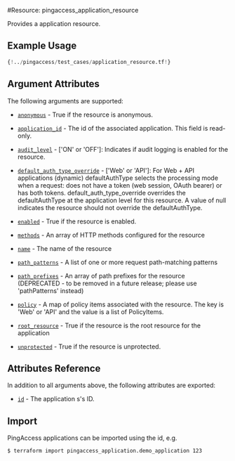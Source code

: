 #Resource: pingaccess_application_resource

Provides a application resource.

## Example Usage
```terraform
{!../pingaccess/test_cases/application_resource.tf!}
```

## Argument Attributes

The following arguments are supported:


- [`anonymous`](#anonymous) - True if the resource is anonymous.

- [`application_id`](#application_id) - The id of the associated application. This field is read-only.

- [`audit_level`](#audit_level) - ['ON' or 'OFF']: Indicates if audit logging is enabled for the resource.

- [`default_auth_type_override`](#default_auth_type_override) - ['Web' or 'API']: For Web + API applications (dynamic) defaultAuthType selects the processing mode when a request: does not have a token (web session, OAuth bearer) or has both tokens. default_auth_type_override overrides the defaultAuthType at the application level for this resource. A value of null indicates the resource should not override the defaultAuthType.

- [`enabled`](#enabled) - True if the resource is enabled.

- [`methods`](#methods) - An array of HTTP methods configured for the resource

- [`name`](#name) - The name of the resource

- [`path_patterns`](#path_patterns) - A list of one or more request path-matching patterns

- [`path_prefixes`](#path_prefixes) - An array of path prefixes for the resource (DEPRECATED - to be removed in a future release; please use 'pathPatterns' instead)

- [`policy`](#policy) - A map of policy items associated with the resource. The key is 'Web' or 'API' and the value is a list of PolicyItems.

- [`root_resource`](#root_resource) - True if the resource is the root resource for the application

- [`unprotected`](#unprotected) - True if the resource is unprotected.

## Attributes Reference

In addition to all arguments above, the following attributes are exported:

- [`id`](#id) - The application s's ID.

## Import

PingAccess applications can be imported using the id, e.g.

```bash
$ terraform import pingaccess_application.demo_application 123
```
